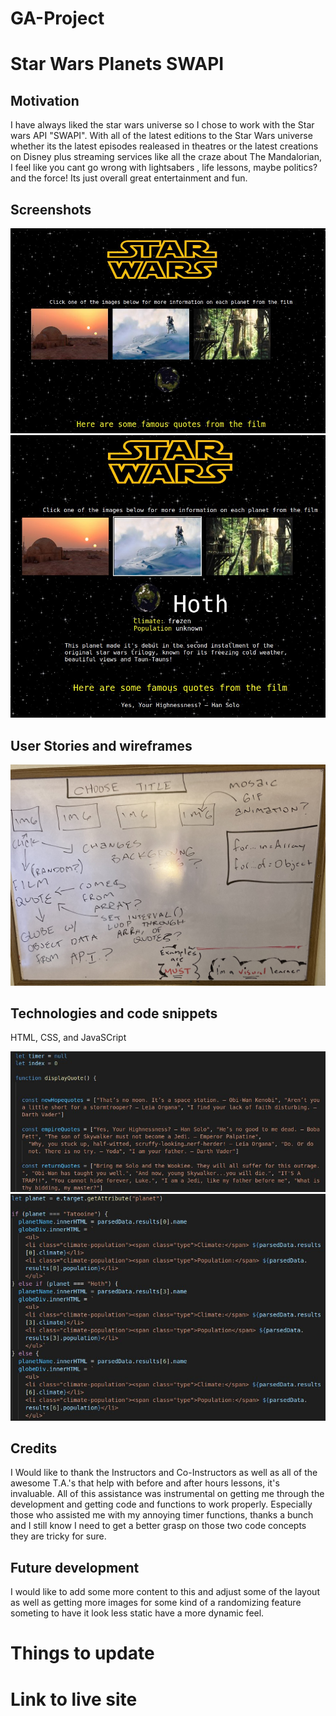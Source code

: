 # GA-Project

# Star Wars Planets SWAPI

## Motivation

I have always liked the star wars universe so I chose to work with the Star wars API
"SWAPI". With all of the latest editions to the Star Wars universe whether its the latest episodes realeased in theatres or the latest creations on Disney plus streaming services like all the craze about The Mandalorian, I feel like you cant go wrong with lightsabers , life lessons, maybe politics? and the force! Its just overall great entertainment and fun.

## Screenshots

![descriptive text](/images/ss1.jpeg)
![descriptive text](/images/ss2.jpeg)


## User Stories and wireframes

![descriptive text](/images/wireframemockup.jpeg)

## Technologies and code snippets

HTML, CSS, and JavaSCript

![descriptive text](/images/snippets1.jpeg)
![descriptive text](/images/snippets2.jpeg)


## Credits

I Would like to thank the Instructors and Co-Instructors as well as all of the awesome 
T.A.'s that help with before and after hours lessons, it's invaluable. All of this assistance was instrumental on getting me through the development and getting code and functions to work properly. Especially those who assisted me with my annoying timer functions, thanks a bunch and I still know I need to get a better grasp on those two code concepts they are tricky for sure.


## Future development

I would like to add some more content to this and adjust some of the layout as well as getting more images for some kind of a randomizing feature someting to have it look less static have a more dynamic feel.

# Things to update

# Link to live site

